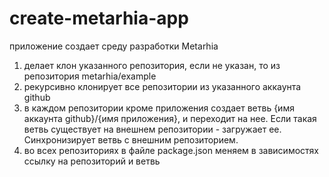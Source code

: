 # create-metarhia-app

приложение создает среду разработки Metarhia

1. делает клон указанного репозитория, если не указан, то из репозитория metarhia/example
2. рекурсивно клонирует все репозитории из указанного аккаунта github
3. в каждом репозитории кроме приложения создает ветвь {имя аккаунта github}\/{имя приложения}, и переходит на нее. Если такая ветвь существует на внешнем репозитории - загружает ее. Синхронизирует ветвь с внешним репозиторием. 
4. во всех репозиториях в файле package.json меняем в зависимостях ссылку на репозиторий и ветвь
